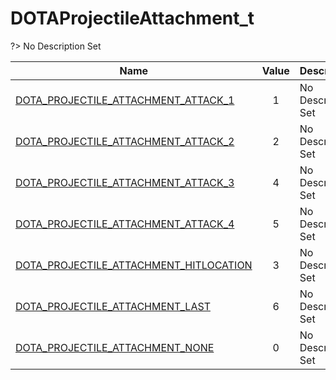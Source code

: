 # DOTAProjectileAttachment_t
?> No Description Set

Name|Value|Description|Client
--|:--:|--|:--:
[DOTA_PROJECTILE_ATTACHMENT_ATTACK_1](Constants/DOTAProjectileAttachment_t/DOTA_PROJECTILE_ATTACHMENT_ATTACK_1)|1|No Description Set|✖
[DOTA_PROJECTILE_ATTACHMENT_ATTACK_2](Constants/DOTAProjectileAttachment_t/DOTA_PROJECTILE_ATTACHMENT_ATTACK_2)|2|No Description Set|✖
[DOTA_PROJECTILE_ATTACHMENT_ATTACK_3](Constants/DOTAProjectileAttachment_t/DOTA_PROJECTILE_ATTACHMENT_ATTACK_3)|4|No Description Set|✖
[DOTA_PROJECTILE_ATTACHMENT_ATTACK_4](Constants/DOTAProjectileAttachment_t/DOTA_PROJECTILE_ATTACHMENT_ATTACK_4)|5|No Description Set|✖
[DOTA_PROJECTILE_ATTACHMENT_HITLOCATION](Constants/DOTAProjectileAttachment_t/DOTA_PROJECTILE_ATTACHMENT_HITLOCATION)|3|No Description Set|✖
[DOTA_PROJECTILE_ATTACHMENT_LAST](Constants/DOTAProjectileAttachment_t/DOTA_PROJECTILE_ATTACHMENT_LAST)|6|No Description Set|✖
[DOTA_PROJECTILE_ATTACHMENT_NONE](Constants/DOTAProjectileAttachment_t/DOTA_PROJECTILE_ATTACHMENT_NONE)|0|No Description Set|✖
